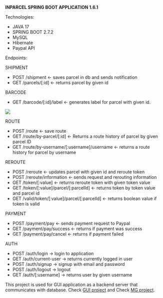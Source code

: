 **INPARCEL SPRING BOOT APPLICATION 1.6.1**

Technologies:
- JAVA 17
- SPRING BOOT 2.7.2
- MySQL
- Hibernate
- Paypal API


Endpoints:

SHIPMENT
- POST /shipment <- saves parcel in db and sends notification
- GET /parcels/[:id] <- returns parcel by given id

BARCODE
- GET /barcode/[:id]/label <- generates label for parcel with given id.

![](warehouse-web-app/z_img/parcels/parcel_label.png)


ROUTE

- POST /route <- save route
- GET /route/by-parcel/[:id] <- Returns a route history of parcel by given parcel ID
- GET /route/by-username/[:username]/username <- returns a route history for parcel by username

REROUTE

- POST /reroute <- updates parcel with given id and reroute token
- POST /reroute/information <- sends request and rerouting information
- GET /token/[:value] <- returns reroute token with given token value
- GET /token/[:value]/parcel/[:parcelId] <- returns token by token value and parcel id
- GET /valid/token/[:value]/parcel/[:parcelId] <- returns boolean value if token is valid

PAYMENT
- POST /payment/pay <- sends payment request to Paypal
- GET /payment/pay/success <- returns if payment was success
- GET /payment/pay/cancel <- returns if payment failed


AUTH

- POST /auth/login -> login to application
- GET /auth/current-user -> returns currently logged in user
- POST /auth/signup -> signup with email and password
- POST /auth/logout -> logout
- GET /auth/[:username] -> returns user by given username




This project is used for GUI application as a backend server that communicates with database.
Check [GUI project](https://gitlab.com/sebastiansoja/warehouse-web-app-fr) and Check [MG project](https://gitlab.com/sebastiansoja/warehouse-web-app-mg).

